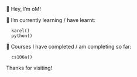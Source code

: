 👋 Hey, I’m oM!


🚀 I’m currently learning / have learnt:
      
      karel()
      python()
      
📘 Courses I have completed / am completing so far:
      
      cs106a()
      
      
Thanks for visiting!
      
<!---
oMs-codes/oMs-codes is a ✨ special ✨ repository because its `README.md` (this file) appears on your GitHub profile.
You can click the Preview link to take a look at your changes.
--->
